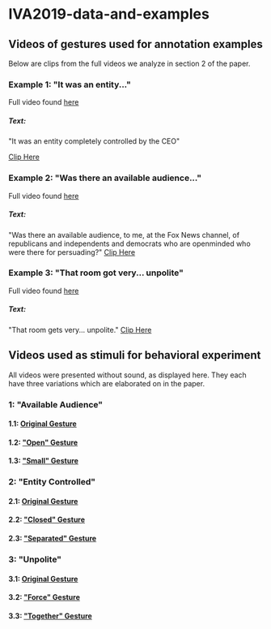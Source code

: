 # IVA2019-data-and-examples

## Videos of gestures used for annotation examples
Below are clips from the full videos we analyze in section 2 of the paper. 

### Example 1: "It was an entity..."
Full video found [here](https://www.youtube.com/watch?v=TpsEQckXwYI)
##### Text: 
"It was an entity completely controlled by the CEO"

[Clip Here](https://s3.us-east-2.amazonaws.com/metaphoric-gestures-1/megynkelly_entity_controlled_short.mp4)


### Example 2: "Was there an available audience..."
Full video found [here](https://www.youtube.com/watch?v=TpsEQckXwYI)
##### Text:
"Was there an available audience, to me, at the Fox News channel, of republicans and independents and democrats who are openminded who were there for persuading?"
[Clip Here](https://s3.us-east-2.amazonaws.com/metaphoric-gestures-1/megynkelly_available_audience_short.mp4)


### Example 3: "That room got very... unpolite"
Full video found [here](https://www.youtube.com/watch?v=xx51IrK8mnM)
##### Text:
"That room gets very... unpolite."
[Clip Here](https://s3.us-east-2.amazonaws.com/metaphoric-gestures-1/colbert_unpolite_short.mp4)




## Videos used as stimuli for behavioral experiment
All videos were presented without sound, as displayed here. They each have three variations which are elaborated on in the paper.

### 1: "Available Audience" 

#### 1.1: [Original Gesture](https://s3.us-east-2.amazonaws.com/metaphoric-gestures-1/aao_nosound.mov)
#### 1.2: ["Open" Gesture](https://s3.us-east-2.amazonaws.com/metaphoric-gestures-1/aaop_nosound.mov)
#### 1.3: ["Small" Gesture](https://s3.us-east-2.amazonaws.com/metaphoric-gestures-1/aas_nosound.mov)


### 2: "Entity Controlled" 

#### 2.1: [Original Gesture](https://s3.us-east-2.amazonaws.com/metaphoric-gestures-1/eo_nosound.mov)
#### 2.2: ["Closed" Gesture](https://s3.us-east-2.amazonaws.com/metaphoric-gestures-1/ec_nosound.mov)
#### 2.3: ["Separated" Gesture](https://s3.us-east-2.amazonaws.com/metaphoric-gestures-1/es_nosound.mov)


### 3: "Unpolite" 

#### 3.1: [Original Gesture](https://s3.us-east-2.amazonaws.com/metaphoric-gestures-1/uo_nosound.mov)
#### 3.2: ["Force" Gesture](https://s3.us-east-2.amazonaws.com/metaphoric-gestures-1/uf_nosound.mov)
#### 3.3: ["Together" Gesture](https://s3.us-east-2.amazonaws.com/metaphoric-gestures-1/ut_nosound.mov)
